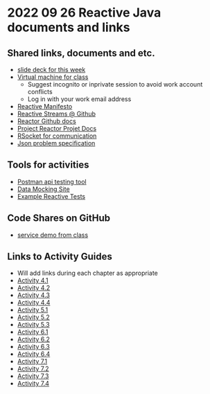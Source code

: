 # 2022 09 26 Reactive Java documents and links
## Shared links, documents and etc.
  - [slide deck for this week](https://courses.roitraining.com/474tli0921.zip)
  - [Virtual machine for class](https://rvc.roitraining.com/)
    - Suggest incognito or inprivate session to avoid work account conflicts
    - Log in with your work email address
  - [Reactive Manifesto](https://www.reactivemanifesto.org/)
  - [Reactive Streams @ Github](https://github.com/reactive-streams/reactive-streams-jvm)
  - [Reactor Github docs](https://github.com/reactor)
  - [Project Reactor Projet Docs](https://projectreactor.io/docs)
  - [RSocket for communication](https://rsocket.io/)
  - [Json problem specification](https://www.rfc-editor.org/rfc/rfc7807.html)

## Tools for activities

  - [Postman api testing tool](https://www.postman.com/downloads/)
  - [Data Mocking Site](https://mockaroo.com/)
  - [Example Reactive Tests](https://github.com/spring-projects/spring-framework/tree/main/spring-test/src/test/java/org/springframework/test/web/reactive/server/samples)
  
  
  ## Code Shares on GitHub
  
  - [service demo from class](https://github.com/beachedcoder/2022_09_26_reactive_demo.git)
  
  ## Links to Activity Guides
   - Will add links during each chapter as appropriate
  - [Activity 4.1](https://docs.google.com/document/d/15CrmqLYz7B38kLY_DR-M3S2KHm1q_mizsQHGjg62lYU/edit?usp=sharing)
  - [Activity 4.2](https://docs.google.com/document/d/12QCRmcaoO9iL56vkWUKGIBJOdIqZJUzk2FLfEr4uZ0Q/edit?usp=sharing)
  - [Activity 4.3](https://docs.google.com/document/d/1-CmXoELpukVfuNI7GulQHAh0wWXSCWYrYk9ytCMZLoA/edit?usp=sharing)
  - [Activity 4.4](https://docs.google.com/document/d/1IA9rdPcAqy7_tpV5WJqZIubLaDn-jZERjOKDu2robU0/edit?usp=sharing)
  - [Activity 5.1](https://docs.google.com/document/d/1IV94eJzsj6WihOCpoZPcHVy2y5YQWb1GYDjiaQZhidA/edit?usp=sharing)
  - [Activity 5.2](https://docs.google.com/document/d/1Z6fz-lXus8YevviuwwpNRW7FHcULah4WkJQ37dcoLh4/edit?usp=sharing)
  - [Activity 5.3](https://docs.google.com/document/d/1iDkwTn81hHId60rTEm4p_jIQN5mVoJTD4EHlz5vEzbc/edit?usp=sharing)
  - [Activity 6.1](https://docs.google.com/document/d/1UpfWcqZmXQgdsPfx1Qh2BFvEzxH1h9__BO4KzklEYIs/edit?usp=sharing)
  - [Activity 6.2](https://docs.google.com/document/d/10m_AL2L1HFtJp-BHymYX38A9ezRjdl17ZeteE4akK-I/edit?usp=sharing)
  - [Activity 6.3](https://docs.google.com/document/d/1vMuWRdYYevb-q0irjx3f4gBTJtHNHSdxbq41fAyGrko/edit?usp=sharing)
  - [Activity 6.4](https://docs.google.com/document/d/1QmxURCC1npygahuc7x5D2BLAJkRWHwMjwFPyQ5-C2VM/edit?usp=sharing)
  - [Activity 7.1](https://docs.google.com/document/d/1sAG6NYJjWed81cehGE5XZbtTkwei5F8xYosDvJWER5w/edit?usp=sharing)
  - [Activity 7.2](https://docs.google.com/document/d/1ARWKKwD8dYev4CgqAoUfhD1dk_e_Ue74Z39FywaEZ44/edit?usp=sharing)
  - [Activity 7.3](https://docs.google.com/document/d/1tNnP-JZ5CUZbJxarheMdGo5F9nyIK7b9yydwAhCeDMU/edit?usp=sharing)
  - [Activity 7.4](https://docs.google.com/document/d/1bJceqfE3bITG_jgLqUKPttlcLxBBIi8fzKbvR6w4scY/edit?usp=sharing)